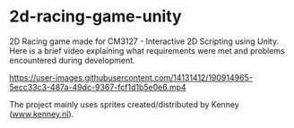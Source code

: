 # 2d-racing-game-unity

2D Racing game made for CM3127 - Interactive 2D Scripting using Unity. Here is a brief video explaining what requirements were met and problems encountered during development.

https://user-images.githubusercontent.com/14131412/190914965-5ecc33c3-487a-49dc-9367-fcf1d1b5e0e6.mp4

The project mainly uses sprites created/distributed by Kenney (www.kenney.nl).
